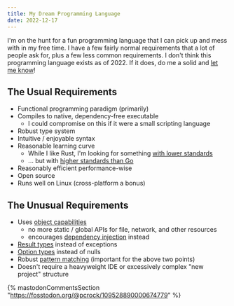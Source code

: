 ```yaml
---
title: My Dream Programming Language
date: 2022-12-17
---
```


I'm on the hunt for a fun programming language that I can pick up and mess with in my free time. I
have a few fairly normal requirements that a lot of people ask for, plus a few less common
requirements. I don't think this programming language exists as of 2022. If it does, do me a solid
and [let me know](/contact/)!

## The Usual Requirements

* Functional programming paradigm (primarily)
* Compiles to native, dependency-free executable
  * I could compromise on this if it were a small scripting language
* Robust type system
* Intuitive / enjoyable syntax
* Reasonable learning curve
  * While I like Rust, I'm looking for something [with lower standards][rust-downsides]
  * ... but with [higher standards than Go][go-simplicity]
* Reasonably efficient performance-wise
* Open source
* Runs well on Linux (cross-platform a bonus)

## The Unusual Requirements

* Uses [object capabilities][pony-caps]
  * no more static / global APIs for file, network, and other resources
  * encourages [dependency injection][di] instead
* [Result types][rust-result] instead of exceptions
* [Option types][rust-option] instead of nulls
* Robust [pattern matching][rust-matching] (important for the above two points)
* Doesn't require a heavyweight IDE or excessively complex "new project" structure

{% mastodonCommentsSection "<https://fosstodon.org/@pcrock/109528890000674779>" %}

[pony-caps]: https://tutorial.ponylang.io/reference-capabilities/index.html

[rust-result]: https://doc.rust-lang.org/std/result/

[rust-option]: https://doc.rust-lang.org/std/option/

[rust-matching]: https://doc.rust-lang.org/book/ch18-03-pattern-syntax.html

[di]: https://en.wikipedia.org/wiki/Dependency_injection

[rust-downsides]: https://mdwdotla.medium.com/using-rust-at-a-startup-a-cautionary-tale-42ab823d9454

[go-simplicity]: https://fasterthanli.me/articles/i-want-off-mr-golangs-wild-ride#simple-is-a-lie
